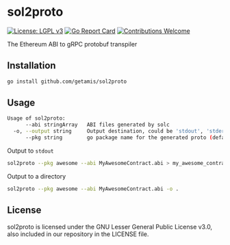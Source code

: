 # sol2proto

[![License: LGPL v3](https://img.shields.io/badge/License-LGPL%20v3-blue.svg)](https://www.gnu.org/licenses/lgpl-3.0)
[![Go Report Card](https://goreportcard.com/badge/github.com/getamis/sol2proto)](https://goreportcard.com/report/github.com/getamis/sol2proto)
[![Contributions Welcome](https://img.shields.io/badge/contributions-welcome-brightgreen.svg?style=flat)](https://github.com/getamis/sol2proto)

The Ethereum ABI to gRPC protobuf transpiler

## Installation

```bash
go install github.com/getamis/sol2proto
```

## Usage

```bash
Usage of sol2proto:
      --abi stringArray   ABI files generated by solc
  -o, --output string     Output destination, could be 'stdout', 'stderr' or a directory (default "stdout")
      --pkg string        go package name for the generated proto (default "pb")
```

Output to `stdout`

```bash
sol2proto --pkg awesome --abi MyAwesomeContract.abi > my_awesome_contract.proto
```

Output to a directory

```bash
sol2proto --pkg awesome --abi MyAwesomeContract.abi -o .
```

## License

sol2proto is licensed under the GNU Lesser General Public License v3.0, also included in our repository in the LICENSE file.

